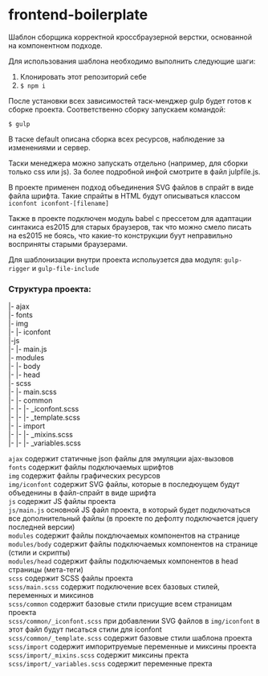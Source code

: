# frontend-boilerplate
Шаблон сборщика корректной кроссбраузерной верстки, основанной на компонентном подходе.

Для использования шаблона необходимо выполнить следующие шаги:

1. Клонировать этот репозиторий себе
2. ```$ npm i```

После установки всех зависимостей таск-менджер gulp будет готов к сборке проекта. Соответственно сборку запускаем командой:

```$ gulp```

В таске default описана сборка всех ресурсов, наблюдение за изменениями и сервер.

Таски менеджера можно запускать отдельно (например, для сборки только css или js). За более подробной инфой смотрите в файл julpfile.js.

В проекте применен подход объединения SVG файлов в спрайт в виде файла шрифта. Такие спрайты в HTML будут описываться классом ```iconfont iconfont-[filename]```

Также в проекте подключен модуль babel с прессетом для адаптации синтакиса es2015 для старых браузеров, так что можно смело писать на es2015 не боясь, что какие-то конструкции буут неправильно восприняты старыми браузерами.

Для шаблонизации внутри проекта испольузется два модуля:
```gulp-rigger```
и
```gulp-file-include```

### Структура проекта:

|- ajax\
|- fonts\
|- img\
|- |- iconfont\
|-js\
|- |- main.js\
|- modules\
|- |- body\
|- |- head\
|- scss\
|- |- main.scss\
|- |- common\
|- |- |- _iconfont.scss\
|- |- |- _template.scss\
|- |- import\
|- |- |- _mixins.scss\
|- |- |- _variables.scss

```ajax``` содержит статичные json файлы для эмуляции ajax-вызовов\
```fonts``` содержит файлы подключаемых шрифтов\
```img``` содержит файлы графических ресурсов\
```img/iconfont``` содержит SVG файлы, которые в последюущем будут объеденины в файл-спрайт в виде шрифта\
```js``` содержит JS файлы проекта\
```js/main.js``` основной JS файл проекта, в который будет подключаться все дополнительный файлы (в проекте по дефолту подключается jquery последней версии)\
```modules``` содержит файлы покдлючаемых компонентов на странице\
```modules/body``` содержит файлы подключаемых компонентов на странице (стили и скрипты)\
```modules/head``` содержит файлы подключаемых компонентов в head страницы (мета-теги)\
```scss``` содержит SCSS файлы проекта\
```scss/main.scss``` содержит подключение всех базовых стилей, переменных и миксинов\
```scss/common``` содержит базовые стили присущие всем страницам проекта\
```scss/common/_iconfont.scss``` при добавлении SVG файлов в ```img/iconfont``` в этот файл будут писаться стили для iconfont\
```scss/common/_template.scss``` содержит базовые стили шаблона проекта\
```scss/import``` содержит импоритруемые переменные и миксины проекта\
```scss/import/_mixins.scss``` содержит миксины пректа\
```scss/import/_variables.scss``` содержит переменные пректа
